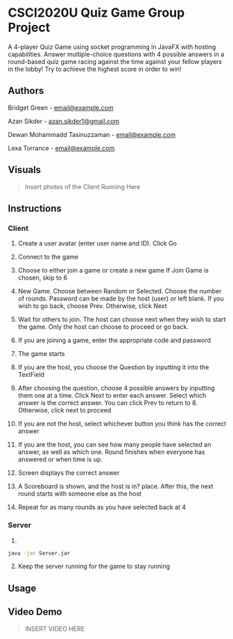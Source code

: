 # CSCI2020U Quiz Game Group Project
A 4-player Quiz Game using socket programming in JavaFX with hosting capabilities. Answer multiple-choice questions with 4 possible answers in a round-based quiz game racing against the time against your fellow players in the lobby! Try to achieve the highest score in order to win!
## Authors
Bridget Green - email@example.com

Azan Sikder - azan.sikder1@gmail.com

Dewan Mohammadd Tasinuzzaman - email@example.com

Lexa Torrance - email@example.com
## Visuals
>Insert photos of the Client Running Here
## Instructions

### Client
1. Create a user avatar (enter user name and ID). Click Go
2. Connect to the game 
3. Choose to either join a game or create a new game
If Join Game is chosen, skip to 6

4. New Game. Choose between Random or Selected. Choose the number of rounds. Password can be made by the host (user) or left blank. 
 If you wish to go back, choose Prev. Otherwise, click Next
5. Wait for others to join. The host can choose next when they wish to start the game. Only the host can choose to proceed or go back.
6. If you are joining a game, enter the appropriate code and password   
7. The game starts
8. If you are the host, you choose the Question by inputting it into the TextField
9. After choosing the question, choose 4 possible answers by inputting them one at a time. Click Next to enter each answer. Select which answer is the correct answer. You can click Prev to return to 8. Otherwise, click next to proceed
10. If you are not the host, select whichever button you think has the correct answer 
11. If you are the host, you can see how many people have selected an answer, as well as which one. Round finishes when everyone has answered or when time is up.
12. Screen displays the correct answer
13. A Scoreboard is shown, and the host is in? place. After this, the next round starts with someone else as the host
14. Repeat for as many rounds as you have selected back at 4

### Server
1. 
```bash
java -jar Server.jar
```
2. Keep the server running for the game to stay running
## Usage

## Video Demo
>INSERT VIDEO HERE
